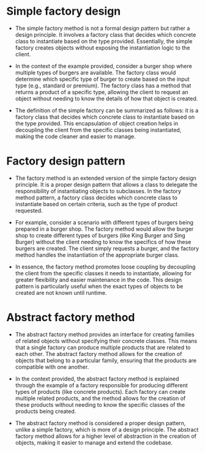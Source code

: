 # Simple factory design

- The simple factory method is not a formal design pattern but rather a design principle. It involves a factory class that decides which concrete class to instantiate based on the type provided. Essentially, the simple factory creates objects without exposing the instantiation logic to the client.

- In the context of the example provided, consider a burger shop where multiple types of burgers are available. The factory class would determine which specific type of burger to create based on the input type (e.g., standard or premium). The factory class has a method that returns a product of a specific type, allowing the client to request an object without needing to know the details of how that object is created.

- The definition of the simple factory can be summarized as follows: it is a factory class that decides which concrete class to instantiate based on the type provided. This encapsulation of object creation helps in decoupling the client from the specific classes being instantiated, making the code cleaner and easier to manage.

# Factory design pattern

- The factory method is an extended version of the simple factory design principle. It is a proper design pattern that allows a class to delegate the responsibility of instantiating objects to subclasses. In the factory method pattern, a factory class decides which concrete class to instantiate based on certain criteria, such as the type of product requested.

- For example, consider a scenario with different types of burgers being prepared in a burger shop. The factory method would allow the burger shop to create different types of burgers (like King Burger and Sing Burger) without the client needing to know the specifics of how these burgers are created. The client simply requests a burger, and the factory method handles the instantiation of the appropriate burger class.

- In essence, the factory method promotes loose coupling by decoupling the client from the specific classes it needs to instantiate, allowing for greater flexibility and easier maintenance in the code. This design pattern is particularly useful when the exact types of objects to be created are not known until runtime.

# Abstract factory method

- The abstract factory method provides an interface for creating families of related objects without specifying their concrete classes. This means that a single factory can produce multiple products that are related to each other. The abstract factory method allows for the creation of objects that belong to a particular family, ensuring that the products are compatible with one another.

- In the context provided, the abstract factory method is explained through the example of a factory responsible for producing different types of products (like concrete products). Each factory can create multiple related products, and the method allows for the creation of these products without needing to know the specific classes of the products being created.

- The abstract factory method is considered a proper design pattern, unlike a simple factory, which is more of a design principle. The abstract factory method allows for a higher level of abstraction in the creation of objects, making it easier to manage and extend the codebase.